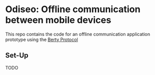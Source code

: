 # Odiseo: Offline communication between mobile devices

This repo contains the code for an offline communication application prototype using the [Berty Protocol](https://berty.tech)

## Set-Up

TODO
